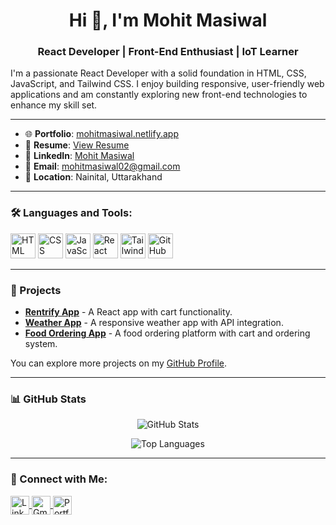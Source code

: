  <h1 align="center">Hi 👋, I'm Mohit Masiwal</h1>
<h3 align="center">React Developer | Front-End Enthusiast | IoT Learner</h3>

I'm a passionate React Developer with a solid foundation in HTML, CSS, JavaScript, and Tailwind CSS. I enjoy building responsive, user-friendly web applications and am constantly exploring new front-end technologies to enhance my skill set. 

---

- 🌐 **Portfolio**: [mohitmasiwal.netlify.app](https://tourmaline-palmier-a4e18d.netlify.app/)
- 📄 **Resume**: [View Resume](https://drive.google.com/file/d/1z1AIP1oFYcI5CWlt3avbOvOA1HeXV67k/view?usp=drivesdk)
- 💼 **LinkedIn**: [Mohit Masiwal](https://www.linkedin.com/in/mohit-masiwal-0b08b1324)
- 📧 **Email**: mohitmasiwal02@gmail.com
- 📍 **Location**: Nainital, Uttarakhand

---

### 🛠 Languages and Tools:
<p align="left">
  <img src="https://img.icons8.com/color/48/000000/html-5.png" alt="HTML" height="40"/>
  <img src="https://img.icons8.com/color/48/000000/css3.png" alt="CSS" height="40"/>
  <img src="https://img.icons8.com/color/48/000000/javascript.png" alt="JavaScript" height="40"/>
  <img src="https://img.icons8.com/color/48/000000/react-native.png" alt="React" height="40"/>
  <img src="https://img.icons8.com/color/48/000000/tailwindcss.png" alt="Tailwind CSS" height="40"/>
  <img src="https://img.icons8.com/color/48/000000/github.png" alt="GitHub" height="40"/>
</p>

---

### 📂 Projects
- **[Rentrify App](https://github.com/mohitmasiwal/Rentrify)** - A React app with cart functionality.
- **[Weather App](https://github.com/mohitmasiwal/weather-app)** - A responsive weather app with API integration.
- **[Food Ordering App](https://github.com/mohitmasiwal/food-ordering-app)** - A food ordering platform with cart and ordering system.

You can explore more projects on my [GitHub Profile](https://github.com/mohitmasiwal).

---

### 📊 GitHub Stats
<p align="center">
  <img src="https://github-readme-stats.vercel.app/api?username=mohitmasiwal&show_icons=true&theme=radical" alt="GitHub Stats"/>
</p>
<p align="center">
  <img src="https://github-readme-stats.vercel.app/api/top-langs/?username=mohitmasiwal&layout=compact&theme=radical" alt="Top Languages"/>
</p>

---

### 🤝 Connect with Me:
<p align="left">
  <a href="https://www.linkedin.com/in/mohit-masiwal-0b08b1324" target="_blank">
    <img align="center" src="https://img.icons8.com/fluent/48/000000/linkedin.png" alt="LinkedIn" height="30" width="30" />
  </a>
  <a href="mailto:mohitmasiwal02@gmail.com" target="_blank">
    <img align="center" src="https://img.icons8.com/fluent/48/000000/gmail.png" alt="Gmail" height="30" width="30" />
  </a>
  <a href="https://tourmaline-palmier-a4e18d.netlify.app/" target="_blank">
    <img align="center" src="https://img.icons8.com/fluent/48/000000/domain.png" alt="Portfolio" height="30" width="30" />
  </a>
</p>
